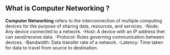 ## What is Computer Networking ?
**Computer Networking** refers to the interconnection of multiple computing devices for the purpose of sharing data, resources, and services.
-Node: Any device connected to a network.
-Host: A device with an IP address thet can send/receive data.
-Protocol: Rules governing communication between devices.
-Bandwidth: Data transfer rate of a network.
-Latency: Time taken for data to travel from source to destination. 
